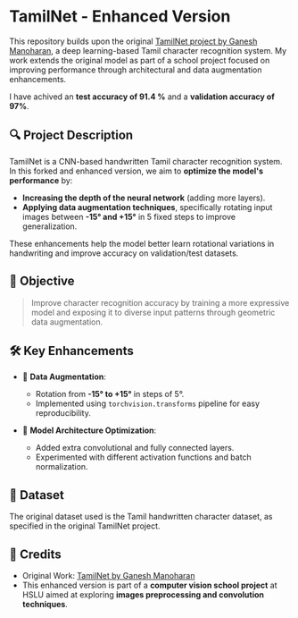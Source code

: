 # TamilNet - Enhanced Version

This repository builds upon the original [TamilNet project by Ganesh Manoharan](https://github.com/ganeshmm/TamilNet), a deep learning-based Tamil character recognition system.
My work extends the original model as part of a school project focused on improving performance through architectural and data augmentation enhancements.

I have achived an **test accuracy of 91.4 %** and a **validation accuracy of 97%**.

## 🔍 Project Description

TamilNet is a CNN-based handwritten Tamil character recognition system. In this forked and enhanced version, we aim to **optimize the model's performance** by:

* **Increasing the depth of the neural network** (adding more layers).
* **Applying data augmentation techniques**, specifically rotating input images between **-15° and +15°** in 5 fixed steps to improve generalization.

These enhancements help the model better learn rotational variations in handwriting and improve accuracy on validation/test datasets.

## 🎯 Objective

> Improve character recognition accuracy by training a more expressive model and exposing it to diverse input patterns through geometric data augmentation.

## 🛠️ Key Enhancements

* 🔁 **Data Augmentation**:

  * Rotation from **-15° to +15°** in steps of 5°.
  * Implemented using `torchvision.transforms` pipeline for easy reproducibility.
* 🧠 **Model Architecture Optimization**:

  * Added extra convolutional and fully connected layers.
  * Experimented with different activation functions and batch normalization.

## 📁 Dataset

The original dataset used is the Tamil handwritten character dataset, as specified in the original TamilNet project.

## 🔗 Credits

* Original Work: [TamilNet by Ganesh Manoharan](https://github.com/ganeshmm/TamilNet)
* This enhanced version is part of a **computer vision school project** at HSLU aimed at exploring **images preprocessing and convolution techniques**.